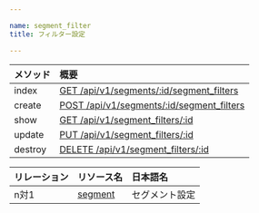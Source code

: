 ```yaml
---

name: segment_filter
title: フィルター設定

---
```


|メソッド|概要|
|:---|:---|
|index|[GET /api/v1/segments/:id/segment_filters](#segment_filter_index)|
|create|[POST /api/v1/segments/:id/segment_filters](#segment_filter_create)|
|show|[GET /api/v1/segment_filters/:id](#segment_filter_show)|
|update|[PUT /api/v1/segment_filters/:id](#segment_filter_update)|
|destroy|[DELETE /api/v1/segment_filters/:id](#segment_filter_delete)|

|リレーション|リソース名|日本語名|
|:---|:---|:---|
|n対1|[segment](#segment)|セグメント設定|